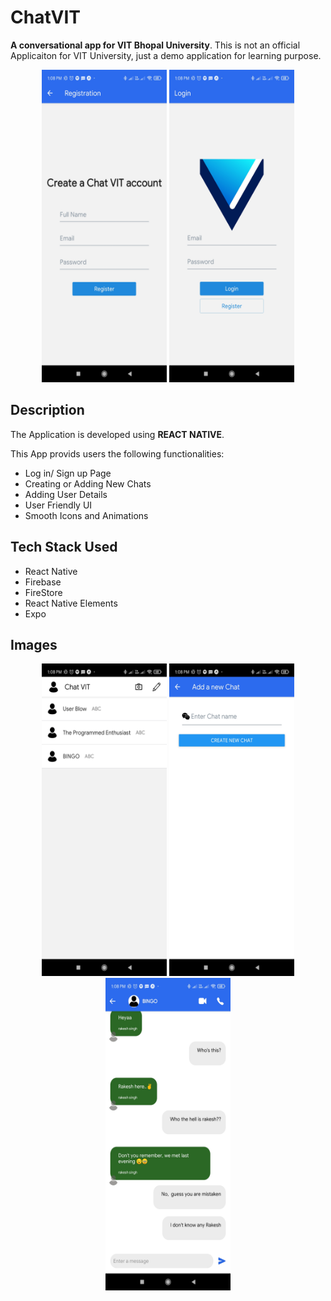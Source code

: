 # ChatVIT

**A conversational app for VIT Bhopal University**. This is not an official Applicaiton for VIT University, just a demo application for learning purpose.

<div align="center">

  <img src="./images/1.jpg" width="200" height="500"/>
  <img src="./images/5.jpg" width="200" height="500"/>
  
</div>

## Description

The Application is developed using **REACT NATIVE**.

This App provids users the following functionalities:

- Log in/ Sign up Page
- Creating or Adding New Chats
- Adding User Details
- User Friendly UI
- Smooth Icons and Animations

## Tech Stack Used

- React Native
- Firebase
- FireStore
- React Native Elements
- Expo

## Images

<div align="center">

  <img src="./images/2.jpg" width="200" height="500"/>
  <img src="./images/3.jpg" width="200" height="500"/>
  <img src="./images/4.jpg" width="200" height="500"/>

</div>
